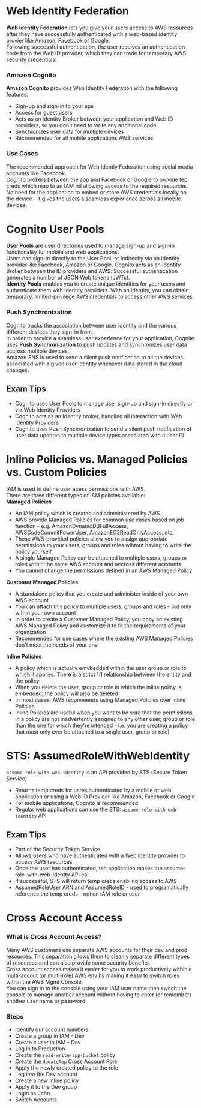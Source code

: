 # Web Identity Federation      
**Web Identity Federation** lets you give your users access to AWS resources after they have successfully authenticated with a web-based identity provier like Amazon, Facebook or Google.  
Following successful authentication, the user receives an authentication code from the Web ID provider, which they can trade for temporary AWS security credentials.        
### Amazon Cognito     
**Amazon Cognito** provides Web Identity Federation with the following features:      
- Sign-up and sign-in to your aps     
- Access for guest users     
- Acts as an Identity Broker between your application and Web ID providers, so you don't need to write any additional code     
- Synchronizes user data for multiple devices     
- Recommended for all mobile applications AWS services     
### Use Cases     
The recommended approach for Web Identiy Federation using social media accounts like Facebook.   
Cognito brokers between the app and Facebook or Google to provide tep creds which map to an IAM rol allowing access to the required resources.      
No need for the application to embed or store AWS credentials locally on the device - it gives the users a seamless experience across all mobile devices.   
# Cognito User Pools     
**User Pools** are user directories used to manage sign-up and sign-in functionality for mobile and web applications.   
Users can sign-in directly to the User Pool, or indirectly via an identity provider like Facebook, Amazon or Google.  Cognito acts as an Identity Broker between the ID providers and AWS.  Successful authentication generates a number of JSON Web tokens (JWTs).   
**Identity Pools** enables you to create unique identities for your users and authenticate them with identity providers.  With an identity, you can obtain temporary, limited-privilege AWS credentials to access other AWS services.        
### Push Synchronization      
Cognito tracks the association between user identity and the various different devices they sign-in from.      
In order to provice a seamless user experience for your application, Cognito uses **Push Synchronization** to push updates and synchronizes user data accross multiple devices.       
Amazon SNS is used to send a silent push notification to all the devices associated with a given user identity whenever data stored in the cloud changes.        
## Exam Tips     
- Cognito uses User Pools to manage user sign-up and sign-in directly or via Web Identity Providers      
- Cognito acts as an Identity broker, handling all interaction with Web Identity Providers     
- Cognito uses Push Synchronization to send a silent push notification of user data updates to multiple device types associated with a user ID      
# Inline Policies vs. Managed Policies vs. Custom Policies     
IAM is used to define user acess permissions with AWS.  
There are three different types of IAM policies available:      
**Managed Policies**   
- An IAM policy which is created and admninistered by AWS.  
- AWS provide Managed Policies for common use cases based on job function - e.g. AmazonDynamoDBFullAccess, AWSCodeCommitPowerUser, AmazonEC2ReadOnlyAccess, etc.      
- These AWS-provided policies allow you to assign appropriate permissions to your users, groups and roles wihtout having to write the policy yourself.    
- A single Managed Policy can be attached to multiple users, groups or roles within the same AWS account and accross different accounts.      
- You cannot change the permissions defined in an AWS Managed Policy  

**Customer Managed Policies**    
- A standalone policy that you create and administer inside of your own AWS account     
- You can attach this policy to multiple users, groups and roles - but only within your own account     
- In order to create a Customer Managed Policy, you copy an existing AWS Managed Policy and customize it to fit the requirements of your organization     
- Recommended for use cases where the existing AWS Managed Policies don't meet the needs of your env     

**Inline Policies**     
- A policy which is actually emvbedded within the user group or role to which it applies.  There is a strict 1:1 relationship between the entity and the policy     
- When you delete the user, group or role in which the inline policy is embedded, the policy will also be deleted     
- In most cases, AWS recommends using Managed Policies over Inline Policies     
- Inline Policies are useful when you want to be sure that the permissions in a policy are not inadvertently assigned to any other user, group or role than the one for which they're intended - i.e. you are creating a policy that must only ever be attached to a single user, group or role)     
# STS: AssumedRoleWithWebIdentity      
`assume-role-with-web-identity` is an API provided by STS (Secure Token Service)     
- Returns temp creds for usres authenticated by a mobile or web application or using a Web ID Provider like Amazon, Facebook or Google     
- For mobile applications, Cognito is recommended      
- Regular web applications can use the STS: `assume-role-with-web-identity` API     
## Exam Tips      
- Part of the Security Token Service     
- Allows users who have authenticated with a Web Identity provider to access AWS resources     
- Once the user has authenticated, teh application makes the assume-role-with-web-identty API call     
- If successful, STS will return temp creds enabling access to AWS     
- AssumedRoleUser ARN and AssumedRoleID - used to programatically reference the temp creds - not an IAM role or user 
# Cross Account Access     
### What is Cross Account Access?      
Many AWS customers use separate AWS accounts for their dev and prod resources.  This separation allows them to cleanly separate different types of resources and can also provide some security benefits.    
Cross account access makes it easier for you to work productively within a multi-accout (or multi-role) AWS env by making it easy to switch roles within the AWS Mgmt Console.  
You can sign in to the console using your IAM user name then switch the console to manage another account without having to enter (or remember) another user name or password.     
### Steps     
- Identify our account numbers     
- Create a group in IAM - Dev     
- Create a user in IAM - Dev     
- Log in to Production     
- Create the `read-write-app-bucket` policy     
- Create the `UpdateApp` Cross Account Role     
- Apply the newly created policy to the role     
- Log into the Dev account     
- Create a new inline policy     
- Apply it to the Dev group     
- Login as John     
- Switch Accounts      







